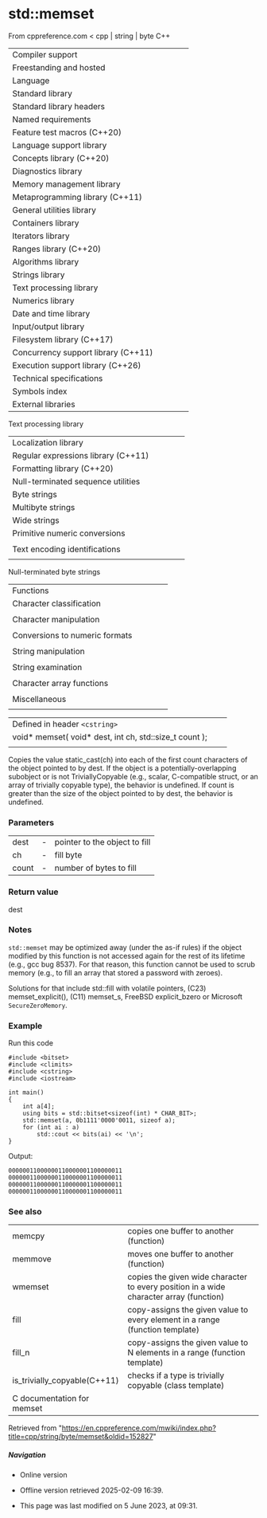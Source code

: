 # std::memset

From cppreference.com
< cpp‎ | string‎ | byte
C++

|  |  |  |  |  |
| --- | --- | --- | --- | --- |
| Compiler support | | | | |
| Freestanding and hosted | | | | |
| Language | | | | |
| Standard library | | | | |
| Standard library headers | | | | |
| Named requirements | | | | |
| Feature test macros (C++20) | | | | |
| Language support library | | | | |
| Concepts library (C++20) | | | | |
| Diagnostics library | | | | |
| Memory management library | | | | |
| Metaprogramming library (C++11) | | | | |
| General utilities library | | | | |
| Containers library | | | | |
| Iterators library | | | | |
| Ranges library (C++20) | | | | |
| Algorithms library | | | | |
| Strings library | | | | |
| Text processing library | | | | |
| Numerics library | | | | |
| Date and time library | | | | |
| Input/output library | | | | |
| Filesystem library (C++17) | | | | |
| Concurrency support library (C++11) | | | | |
| Execution support library (C++26) | | | | |
| Technical specifications | | | | |
| Symbols index | | | | |
| External libraries | | | | |

Text processing library

|  |  |  |  |  |
| --- | --- | --- | --- | --- |
| Localization library | | | | |
| Regular expressions library (C++11) | | | | |
| Formatting library (C++20) | | | | |
| Null-terminated sequence utilities | | | | |
| Byte strings | | | | |
| Multibyte strings | | | | |
| Wide strings | | | | |
| Primitive numeric conversions | | | | |
| |  |  |  |  |  | | --- | --- | --- | --- | --- | | to_chars(C++17) | | | | | | to_chars_result(C++17) | | | | | | from_chars(C++17) | | | | | | from_chars_result(C++17) | | | | | | chars_format(C++17) | | | | | |
| Text encoding identifications | | | | |
| |  |  |  |  |  | | --- | --- | --- | --- | --- | | text_encoding(C++26) | | | | | |

Null-terminated byte strings

|  |  |  |  |  |
| --- | --- | --- | --- | --- |
| Functions | | | | |
| Character classification | | | | |
| |  |  |  |  |  | | --- | --- | --- | --- | --- | | isalnum | | | | | | isalpha | | | | | | islower | | | | | | isupper | | | | | | isdigit | | | | | | isxdigit | | | | | | |  |  |  |  |  | | --- | --- | --- | --- | --- | | isblank(C++11) | | | | | | iscntrl | | | | | | isgraph | | | | | | isspace | | | | | | isprint | | | | | | ispunct | | | | | |
| Character manipulation | | | | |
| |  |  |  |  |  | | --- | --- | --- | --- | --- | | tolower | | | | | | |  |  |  |  |  | | --- | --- | --- | --- | --- | | toupper | | | | | |
| Conversions to numeric formats | | | | |
| |  |  |  |  |  | | --- | --- | --- | --- | --- | | atof | | | | | | atoiatolatoll(C++11) | | | | | | strtolstrtoll(C++11) | | | | | |  | | | | | | |  |  |  |  |  | | --- | --- | --- | --- | --- | | strtoulstrtoull(C++11) | | | | | | strtofstrtodstrtold(C++11)(C++11) | | | | | | strtoimaxstrtouimax(C++11)(C++11) | | | | | |
| String manipulation | | | | |
| |  |  |  |  |  | | --- | --- | --- | --- | --- | | strcpy | | | | | | strncpy | | | | | | strxfrm | | | | | | |  |  |  |  |  | | --- | --- | --- | --- | --- | | strcat | | | | | | strncat | | | | | |  | | | | | |
| String examination | | | | |
| |  |  |  |  |  | | --- | --- | --- | --- | --- | | strlen | | | | | | strcmp | | | | | | strncmp | | | | | | strcoll | | | | | | strchr | | | | | | strrchr | | | | | | |  |  |  |  |  | | --- | --- | --- | --- | --- | | strspn | | | | | | strcspn | | | | | | strpbrk | | | | | | strstr | | | | | | strtok | | | | | |  | | | | | |
| Character array functions | | | | |
| |  |  |  |  |  | | --- | --- | --- | --- | --- | | memchr | | | | | | memcmp | | | | | | ****memset**** | | | | | | |  |  |  |  |  | | --- | --- | --- | --- | --- | | memcpy | | | | | | memmove | | | | | |  | | | | | |
| Miscellaneous | | | | |
| |  |  |  |  |  | | --- | --- | --- | --- | --- | | strerror | | | | | |

|  |  |  |
| --- | --- | --- |
| Defined in header `<cstring>` |  |  |
| void\* memset( void\* dest, int ch, std::size_t count ); |  |  |
|  |  |  |

Copies the value static_cast<unsigned char>(ch) into each of the first count characters of the object pointed to by dest. If the object is a potentially-overlapping subobject or is not TriviallyCopyable (e.g., scalar, C-compatible struct, or an array of trivially copyable type), the behavior is undefined. If count is greater than the size of the object pointed to by dest, the behavior is undefined.

### Parameters

|  |  |  |
| --- | --- | --- |
| dest | - | pointer to the object to fill |
| ch | - | fill byte |
| count | - | number of bytes to fill |

### Return value

dest

### Notes

`std::memset` may be optimized away (under the as-if rules) if the object modified by this function is not accessed again for the rest of its lifetime (e.g., gcc bug 8537). For that reason, this function cannot be used to scrub memory (e.g., to fill an array that stored a password with zeroes).

Solutions for that include std::fill with volatile pointers, (C23) memset_explicit(), (C11) memset_s, FreeBSD explicit_bzero or Microsoft `SecureZeroMemory`.

### Example

Run this code

```
#include <bitset>
#include <climits>
#include <cstring>
#include <iostream>
 
int main()
{
    int a[4];
    using bits = std::bitset<sizeof(int) * CHAR_BIT>;
    std::memset(a, 0b1111'0000'0011, sizeof a);
    for (int ai : a)
        std::cout << bits(ai) << '\n';
}

```

Output:

```
00000011000000110000001100000011
00000011000000110000001100000011
00000011000000110000001100000011
00000011000000110000001100000011

```

### See also

|  |  |
| --- | --- |
| memcpy | copies one buffer to another   (function) |
| memmove | moves one buffer to another   (function) |
| wmemset | copies the given wide character to every position in a wide character array   (function) |
| fill | copy-assigns the given value to every element in a range   (function template) |
| fill_n | copy-assigns the given value to N elements in a range   (function template) |
| is_trivially_copyable(C++11) | checks if a type is trivially copyable   (class template) |
| C documentation for memset | |

Retrieved from "<https://en.cppreference.com/mwiki/index.php?title=cpp/string/byte/memset&oldid=152827>"

##### Navigation

- Online version
- Offline version retrieved 2025-02-09 16:39.

- This page was last modified on 5 June 2023, at 09:31.